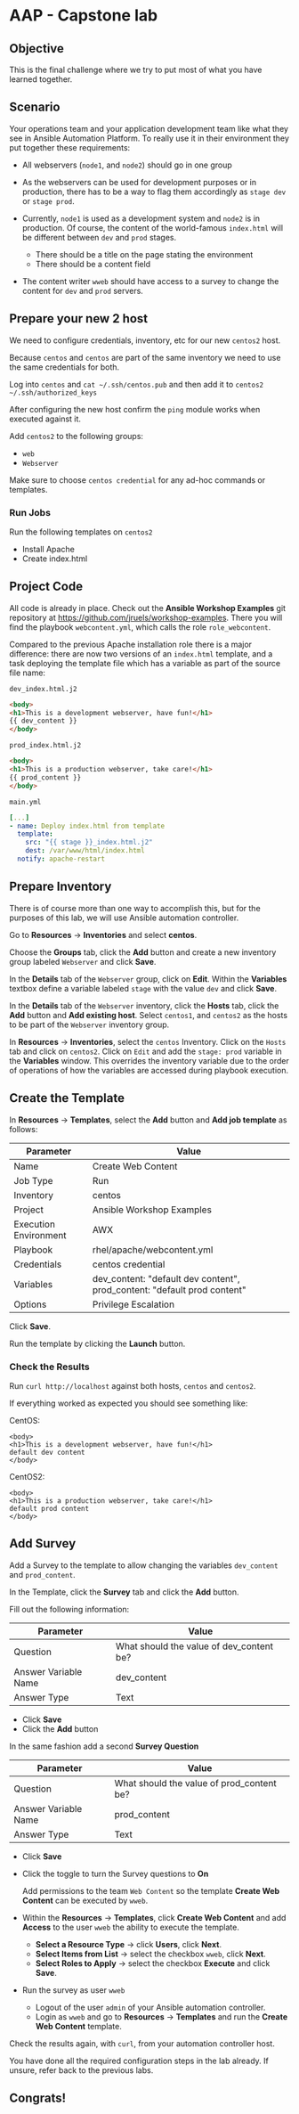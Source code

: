 # AAP - Capstone lab

## Objective

This is the final challenge where we try to put most of what you have learned together.



## Scenario

Your operations team and your application development team like what they see in Ansible Automation Platform. To really use it in their environment they put together these requirements:

* All webservers (`node1`, and `node2`) should go in one group

* As the webservers can be used for development purposes or in production, there has to be a way to flag them accordingly as `stage dev` or `stage prod`.

* Currently, `node1` is used as a development system and `node2` is in production.
  Of course, the content of the world-famous `index.html` will be different between `dev` and `prod` stages.
  * There should be a title on the page stating the environment
  * There should be a content field
* The content writer `wweb` should have access to a survey to change the content for `dev` and `prod` servers.

## Prepare your new 2 host

We need to configure credentials, inventory, etc for our new `centos2` host. 

Because `centos` and `centos` are part of the same inventory we need to use the same credentials for both. 

Log into `centos` and `cat ~/.ssh/centos.pub` and then add it to `centos2` `~/.ssh/authorized_keys`

After configuring the new host confirm the `ping` module works when executed against it. 

Add `centos2` to the following groups: 

* `web`
* `Webserver`

Make sure to choose `centos credential` for any ad-hoc commands or templates.



### Run Jobs

Run the following templates on `centos2`

* Install Apache 
* Create index.html 



## Project Code

All code is already in place. Check out the **Ansible Workshop Examples** git repository at https://github.com/jruels/workshop-examples. There you will find the playbook `webcontent.yml`, which calls the role `role_webcontent`.

Compared to the previous Apache installation role there is a major difference: there are now two versions of an `index.html` template, and a task deploying the template file which has a variable as part of the source file name:

`dev_index.html.j2`

```html
<body>
<h1>This is a development webserver, have fun!</h1>
{{ dev_content }}
</body>
```



`prod_index.html.j2`

```html
<body>
<h1>This is a production webserver, take care!</h1>
{{ prod_content }}
</body>
```



`main.yml`

```yaml
[...]
- name: Deploy index.html from template
  template:
    src: "{{ stage }}_index.html.j2"
    dest: /var/www/html/index.html
  notify: apache-restart
```



## Prepare Inventory

There is of course more than one way to accomplish this, but for the purposes of this lab, we will use Ansible automation controller.

Go to **Resources** -> **Inventories** and select **centos**.

Choose the **Groups** tab, click the **Add** button and create a new inventory group labeled `Webserver` and click **Save**.

In the **Details** tab of the `Webserver` group, click on **Edit**. Within the **Variables** textbox define a variable labeled `stage` with the value `dev` and click **Save**.

In the **Details** tab of the `Webserver` inventory, click the **Hosts** tab, click the **Add** button and **Add existing host**. Select `centos1`, and `centos2` as the hosts to be part of the `Webserver` inventory group.



In **Resources** -> **Inventories**, select the `centos` Inventory. Click on the `Hosts` tab and click on `centos2`. Click on `Edit` and add the `stage: prod` variable in the **Variables** window. This overrides the inventory variable due to the order of operations of how the variables are accessed during playbook execution.



## Create the Template

In **Resources** -> **Templates**, select the **Add** button and **Add job template** as follows:

| Parameter             | Value                                                        |
| --------------------- | ------------------------------------------------------------ |
| Name                  | Create Web Content                                           |
| Job Type              | Run                                                          |
| Inventory             | centos                                                       |
| Project               | Ansible Workshop Examples                                    |
| Execution Environment | AWX                                                          |
| Playbook              | rhel/apache/webcontent.yml                                   |
| Credentials           | centos credential                                            |
| Variables             | dev_content: "default dev content", prod_content: "default prod content" |
| Options               | Privilege Escalation                                         |

Click **Save**.

Run the template by clicking the **Launch** button.

### Check the Results

Run `curl http://localhost` against both hosts, `centos` and `centos2`. 



If everything worked as expected you should see something like: 

CentOS: 

```
<body>
<h1>This is a development webserver, have fun!</h1>
default dev content
</body>
```



CentOS2:

```
<body>
<h1>This is a production webserver, take care!</h1>
default prod content
</body>
```



## Add Survey

Add a Survey to the template to allow changing the variables `dev_content` and `prod_content`. 

In the Template, click the **Survey** tab and click the **Add** button. 

Fill out the following information:

| Parameter            | Value                                    |
| -------------------- | ---------------------------------------- |
| Question             | What should the value of dev_content be? |
| Answer Variable Name | dev_content                              |
| Answer Type          | Text                                     |

- Click **Save**
- Click the **Add** button

In the same fashion add a second **Survey Question**

| Parameter            | Value                                     |
| -------------------- | ----------------------------------------- |
| Question             | What should the value of prod_content be? |
| Answer Variable Name | prod_content                              |
| Answer Type          | Text                                      |

- Click **Save**

- Click the toggle to turn the Survey questions to **On**

  

  Add permissions to the team `Web Content` so the template **Create Web Content** can be executed by `wweb`.

- Within the **Resources** -> **Templates**, click **Create Web Content** and add **Access** to the user `wweb` the ability to execute the template.

  - **Select a Resource Type** -> click **Users**, click **Next**.
  - **Select Items from List** -> select the checkbox `wweb`, click **Next**.
  - **Select Roles to Apply** -> select the checkbox **Execute** and click **Save**.

- Run the survey as user `wweb`

  - Logout of the user `admin` of your Ansible automation controller.
  - Login as `wweb` and go to **Resources** -> **Templates** and run the **Create Web Content** template.

Check the results again, with `curl`, from your automation controller host.



You have done all the required configuration steps in the lab already. If unsure, refer back to the previous labs.



## Congrats! 



